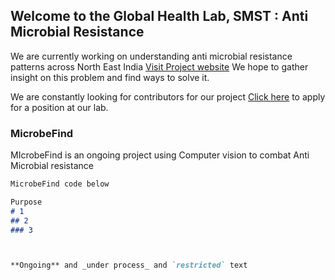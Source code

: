 ## Welcome to the Global Health Lab, SMST : Anti Microbial Resistance

We are currently working on understanding anti microbial resistance patterns across North East India [Visit Project website](https://google.com) We hope to gather insight on this problem and find ways to solve it.

We are constantly looking for contributors for our project [Click here](https://jekyllrb.com/) to apply for a position at our lab.

### MicrobeFind

MIcrobeFind is an ongoing project using Computer vision to combat Anti Microbial resistance

```markdown
MicrobeFind code below

Purpose
# 1
## 2
### 3



**Ongoing** and _under process_ and `restricted` text

